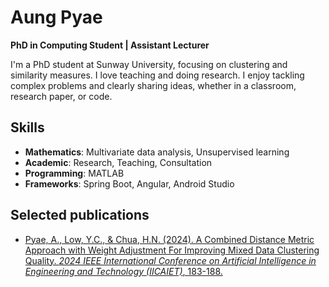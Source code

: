 # Aung Pyae
**PhD in Computing Student | Assistant Lecturer**

I'm a PhD student at Sunway University, focusing on clustering and similarity measures. I love teaching and doing research. I enjoy tackling complex problems and clearly sharing ideas, whether in a classroom, research paper, or code.

## Skills
- **Mathematics**: Multivariate data analysis, Unsupervised learning
- **Academic**: Research, Teaching, Consultation
- **Programming**: MATLAB
- **Frameworks**: Spring Boot, Angular, Android Studio

## Selected publications
- [Pyae, A., Low, Y.C., & Chua, H.N. (2024). A Combined Distance Metric Approach with Weight Adjustment For Improving Mixed Data Clustering Quality. *2024 IEEE International Conference on Artificial Intelligence in Engineering and Technology (IICAIET)*, 183-188.](https://doi.org/10.1109/IICAIET62352.2024.10730392)